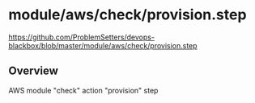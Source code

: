 # module/aws/check/provision.step

https://github.com/ProblemSetters/devops-blackbox/blob/master/module/aws/check/provision.step

## Overview

AWS module "check" action "provision" step


